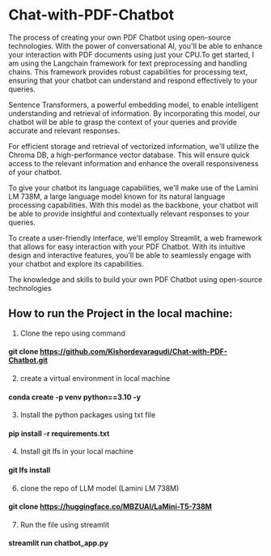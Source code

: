 # Chat-with-PDF-Chatbot
The process of creating your own PDF Chatbot using open-source technologies. With the power of conversational AI, you'll be able to enhance your interaction with PDF documents using just your CPU.To get started, I am using the Langchain framework for text preprocessing and handling chains. This framework provides robust capabilities for processing text, ensuring that your chatbot can understand and respond effectively to your queries.

Sentence Transformers, a powerful embedding model, to enable intelligent understanding and retrieval of information. By incorporating this model, our chatbot will be able to grasp the context of your queries and provide accurate and relevant responses.

For efficient storage and retrieval of vectorized information, we'll utilize the Chroma DB, a high-performance vector database. This will ensure quick access to the relevant information and enhance the overall responsiveness of your chatbot.

To give your chatbot its language capabilities, we'll make use of the Lamini LM 738M, a large language model known for its natural language processing capabilities. With this model as the backbone, your chatbot will be able to provide insightful and contextually relevant responses to your queries.

To create a user-friendly interface, we'll employ Streamlit, a web framework that allows for easy interaction with your PDF Chatbot. With its intuitive design and interactive features, you'll be able to seamlessly engage with your chatbot and explore its capabilities.

The knowledge and skills to build your own PDF Chatbot using open-source technologies

## How to run the Project in the local machine:
1. Clone the repo using command
#### git clone https://github.com/Kishordevaragudi/Chat-with-PDF-Chatbot.git
2. create a virtual environment in local machine
#### conda create -p venv python==3.10 -y
3. Install the python packages using txt file
#### pip install -r requirements.txt
4. Install git lfs in your local machine
#### git lfs install
6. clone the repo of LLM model (Lamini LM 738M)
#### git clone https://huggingface.co/MBZUAI/LaMini-T5-738M
7. Run the file using streamlit
#### streamlit run chatbot_app.py


